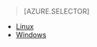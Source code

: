 > [AZURE.SELECTOR]
- [Linux](../articles/iot-hub/iot-hub-device-management-get-started.md)
- [Windows](../articles/iot-hub/iot-hub-device-management-get-started-node.md)
